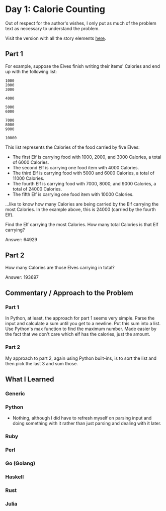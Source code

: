 # Day 1: Calorie Counting

Out of respect for the author's wishes, I only put as much of the problem text as necessary to understand the problem.

Visit the version with all the story elements [here](https://adventofcode.com/2022/day/1).

## Part 1
For example, suppose the Elves finish writing their items' Calories and end up with the following list:
```
1000
2000
3000

4000

5000
6000

7000
8000
9000

10000
```
This list represents the Calories of the food carried by five Elves:

- The first Elf is carrying food with 1000, 2000, and 3000 Calories, a total of 6000 Calories.
- The second Elf is carrying one food item with 4000 Calories.
- The third Elf is carrying food with 5000 and 6000 Calories, a total of 11000 Calories.
- The fourth Elf is carrying food with 7000, 8000, and 9000 Calories, a total of 24000 Calories.
- The fifth Elf is carrying one food item with 10000 Calories.

...like to know how many Calories are being carried by the Elf carrying the most Calories. In the example above, this is 24000 (carried by the fourth Elf).

Find the Elf carrying the most Calories. How many total Calories is that Elf carrying?

Answer: 64929
## Part 2
How many Calories are those Elves carrying in total?

Answer: 193697
## Commentary / Approach to the Problem
### Part 1
In Python, at least, the approach for part 1 seems very simple. Parse the input and calculate a sum until you get to a newline.
Put this sum into a list. Use Python's max function to find the maximum number. Made easier by the fact that we don't care 
which elf has the calories, just the amount.
### Part 2
My approach to part 2, again using Python built-ins, is to sort the list and then pick the last 3 and sum those.
## What I Learned

### Generic

### Python
- Nothing, although I did have to refresh myself on parsing input and doing something with it rather than just parsing and dealing with it later.
### Ruby

### Perl

### Go (Golang)

### Haskell

### Rust

### Julia
    